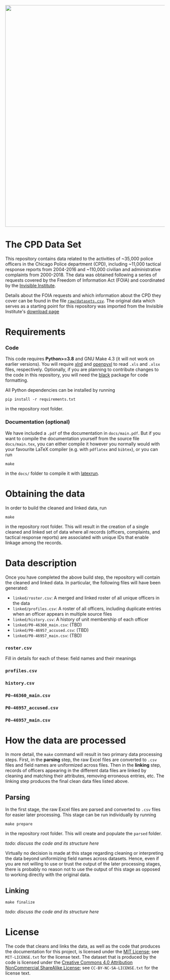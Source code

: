 <p align="center">
<img src="https://cdn.theatlantic.com/thumbor/9jB6mGx0eREfH3l82uNckcwrUFI=/0x62:2343x1380/1952x1098/media/img/mt/2018/03/AP_429077000333/original.jpg" width="700" class="center"/>
</p>

# The CPD Data Set

This repository contains data related to the activities of ~35,000 police officers
in the Chicago Police department (CPD), including ~11,000 tactical response reports
from 2004-2016 and ~110,000 civilian and administrative complaints from 2000-2018.
The data was obtained following a series of
requests covered by the Freedom of Information Act (FOIA) and coordinated by
the [Invisible Institute](https://invisible.institute/).

Details about the FOIA requests and which information about the CPD they cover
can be found in the file [`raw/datasets.csv`](raw/datasets.csv). The original
data which serves as a starting point for this repository was imported from the
Invisible Institute's [download page](https://invisible.institute/download-the-data)

# Requirements

### Code
This code requires **Python>=3.8** and GNU Make 4.3 (it will not work on earlier versions).
You will require [xlrd](https://github.com/python-excel/xlrd) and
[openpyxl](https://openpyxl.readthedocs.io/en/stable/) to read `.xls` and `.xlsx` files,
respectively. Optionally, if you are planning to contribute changes to the code in this
repository, you will need the [black](https://github.com/psf/black) package for code formatting.

All Python dependencies can be installed by running

```console
pip install -r requirements.txt
```
in the repository root folder.

### Documentation (optional)

We have included a `.pdf` of the documentation in `docs/main.pdf`.
But if you want to compile the documentation yourself from the source file `docs/main.tex`, you can 
either compile it however you normally would with your favourite LaTeX compiler 
(e.g. with `pdflatex` and `bibtex`), or you can run
```console
make
```
in the `docs/` folder to compile it with [latexrun](https://github.com/aclements/latexrun). 


# Obtaining the data

In order to build the cleaned and linked data, run
```console
make
```
in the repository root folder. This will result in the creation of a single cleaned and linked
set of data where all records (officers, complaints, and tactical response reports) are associated
with unique IDs that enable linkage among the records. 


# Data description

Once you have completed the above build step, the repository will contain
the cleaned and linked data. In particular, the following files will have been generated:
- `linked/roster.csv`: A merged and linked roster of all unique officers in the data
- `linked/profiles.csv`: A roster of all officers, including duplicate entries when an officer appears in multiple source files
- `linked/history.csv`: A history of unit membership of each officer
- `linked/P0-46360_main.csv`: (TBD)
- `linked/P0-46957_accused.csv`: (TBD)
- `linked/P0-46957_main.csv`: (TBD)

### `roster.csv`

Fill in details for each of these: field names and their meanings

### `profiles.csv`

### `history.csv`

### `P0-46360_main.csv`

### `P0-46957_accused.csv`

### `P0-46957_main.csv`

# How the data are processed

In more detail, the `make` command will result in two primary data processing steps.
First, in the **parsing** step, the raw Excel files are converted to `.csv` files and field
names are uniformized across files. Then in the **linking** step, records of officers
appearing in the different data files are linked by cleaning and matching their attributes,
removing erroneous entries, etc. The linking step produces the final clean data files
listed above.

## Parsing

In the first stage, the raw Excel files are parsed and converted to `.csv`
files for easier later processing. This stage can be run individually by running

```console
make prepare
```

in the repository root folder. This will create and populate the `parsed` folder.

*todo: discuss the code and its structure here*

Virtually no decision is made at this stage regarding cleaning or interpreting
the data beyond uniformizing field names across datasets. Hence, even if you
are not willing to use or trust the output of the later processing stages,
there is probably no reason not to use the output of this stage as opposed to
working directly with the original data.

## Linking

```console
make finalize
```

*todo: discuss the code and its structure here*

# License

The code that cleans and links the data, as well as the code that produces the
documentation for this project, is licensed under the [MIT License](https://opensource.org/licenses/MIT);
see `MIT-LICENSE.txt` for the license text.
The dataset that is produced by the code is licensed under the 
[Creative Commons 4.0 Attribution NonCommercial ShareAlike License](https://creativecommons.org/licenses/by-nc-sa/4.0/);
see `CC-BY-NC-SA-LICENSE.txt` for the license text.



